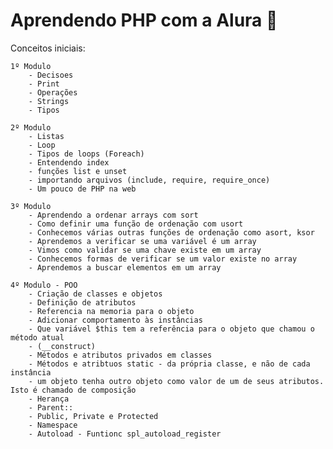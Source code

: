 # Aprendendo PHP com a Alura :elephant:



Conceitos iniciais: 

    1º Modulo
        - Decisoes
        - Print
        - Operações 
        - Strings
        - Tipos

    2º Modulo
        - Listas
        - Loop
        - Tipos de loops (Foreach)
        - Entendendo index 
        - funções list e unset
        - importando arquivos (include, require, require_once)
        - Um pouco de PHP na web

    3º Modulo
        - Aprendendo a ordenar arrays com sort
        - Como definir uma função de ordenação com usort
        - Conhecemos várias outras funções de ordenação como asort, ksor
        - Aprendemos a verificar se uma variável é um array
        - Vimos como validar se uma chave existe em um array
        - Conhecemos formas de verificar se um valor existe no array
        - Aprendemos a buscar elementos em um array

    4º Modulo - POO
        - Criação de classes e objetos
        - Definição de atributos
        - Referencia na memoria para o objeto
        - Adicionar comportamento às instâncias
        - Que variável $this tem a referência para o objeto que chamou o método atual
        - (__construct)
        - Métodos e atributos privados em classes
        - Métodos e atribtuos static - da própria classe, e não de cada instância
        - um objeto tenha outro objeto como valor de um de seus atributos. Isto é chamado de composição
        - Herança
        - Parent::
        - Public, Private e Protected
        - Namespace
        - Autoload - Funtionc spl_autoload_register
        

